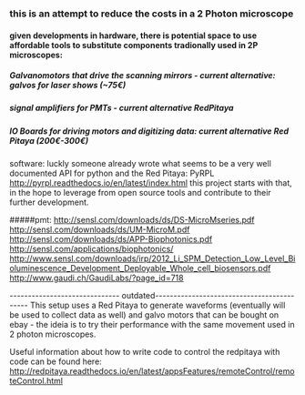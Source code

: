 ### this is an attempt to reduce the costs in a 2 Photon microscope

#### given developments in hardware, there is potential space to use affordable tools to substitute components tradionally used in 2P microscopes:
##### Galvanomotors that drive the scanning mirrors - current alternative: galvos for laser shows (~75€)
##### signal amplifiers for PMTs - current alternative RedPitaya
##### IO Boards for driving motors and digitizing data: current alternative Red Pitaya (200€-300€)



software:
luckly someone already wrote what seems to be a very well documented API for python and the Red Pitaya: PyRPL http://pyrpl.readthedocs.io/en/latest/index.html
this project starts with that, in the hope to leverage from open source tools and contribute to their further development.


#####pmt:
http://sensl.com/downloads/ds/DS-MicroMseries.pdf
http://sensl.com/downloads/ds/UM-MicroM.pdf
http://sensl.com/downloads/ds/APP-Biophotonics.pdf
http://sensl.com/applications/biophotonics/
http://www.sensl.com/downloads/irp/2012_Li_SPM_Detection_Low_Level_Bioluminescence_Development_Deployable_Whole_cell_biosensors.pdf
http://www.gaudi.ch/GaudiLabs/?page_id=718



------------------------------ outdated-------------------------------------------
This setup uses a Red Pitaya to generate waveforms (eventually will be used to collect data as well) and galvo motors that can be bought on ebay - the ideia is to try their performance with the same movement used in 2 photon microscopes.



Useful information about how to write code to control the redpitaya with code can be found here:
http://redpitaya.readthedocs.io/en/latest/appsFeatures/remoteControl/remoteControl.html



